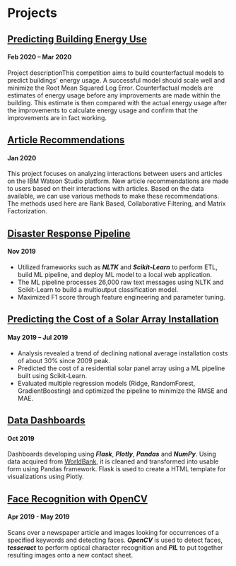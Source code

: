 # Projects


## [Predicting Building Energy Use](https://github.com/sergatron/sergatron.github.io/blob/master/Predicting-Building-Energy-Use)
#### Feb 2020 – Mar 2020
Project descriptionThis competition aims to build counterfactual models to predict buildings' energy usage. A successful model should scale well and minimize the Root Mean Squared Log Error. Counterfactual models are estimates of energy usage before any improvements are made within the building. This estimate is then compared with the actual energy usage after the improvements to calculate energy usage and confirm that the improvements are in fact working.


## [Article Recommendations](https://github.com/sergatron/recommendations_with_IBM)
#### Jan 2020
This project focuses on analyzing interactions between users and articles on the IBM Watson Studio platform. New article recommendations are made to users based on their interactions with articles. Based on the data available, we can use various methods to make these recommendations. The methods used here are Rank Based, Collaborative Filtering, and Matrix Factorization.


## [Disaster Response Pipeline](https://github.com/sergatron/disaster-response-project)
#### Nov 2019
 - Utilized frameworks such as ***NLTK*** and ***Scikit-Learn*** to perform ETL, build ML pipeline, and deploy ML model to a local web application.
 - The ML pipeline processes 26,000 raw text messages using NLTK and Scikit-Learn to build a multioutput classification model.
 - Maximized F1 score through feature engineering and parameter tuning.


## [Predicting the Cost of a Solar Array Installation](https://github.com/sergatron/projects/tree/master/solar_array)
#### May 2019 – Jul 2019
 - Analysis revealed a trend of declining national average installation costs of about 30% since 2009 peak.
 - Predicted the cost of a residential solar panel array using a ML pipeline built using Scikit-Learn.
 - Evaluated multiple regression models (Ridge, RandomForest, GradientBoosting) and optimized the pipeline to minimize the RMSE and MAE.


## [Data Dashboards](https://github.com/sergatron/data-dashboard)
#### Oct 2019
Dashboards developing using ***Flask***, ***Plotly***, ***Pandas*** and ***NumPy***. Using data acquired from [WorldBank](https://data.worldbank.org/), it is cleaned and transformed into usable form using Pandas framework. Flask is used to create a HTML template for visualizations using Plotly. 


## [Face Recognition with OpenCV](https://github.com/sergatron/Coursera/tree/master/open_cv_project)
#### Apr 2019 - May 2019
Scans over a newspaper article and images looking for occurrences of a specified keywords and detecting faces. ***OpenCV*** is used to detect faces, ***tesseract*** to perform optical character recognition and ***PIL*** to put together resulting images onto a new contact sheet.
